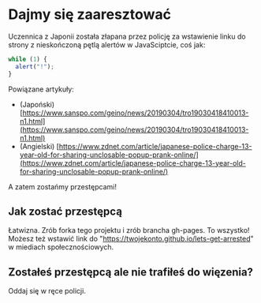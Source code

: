 # Dajmy się zaaresztować
Uczennica z Japonii została złapana przez policję za wstawienie linku do strony z nieskończoną pętlą alertów w JavaSciptcie, coś jak:

```js
while (1) {
  alert("!");
}
```

Powiązane artykuły:
- (Japoński) [https://www.sanspo.com/geino/news/20190304/tro19030418410013-n1.html](https://www.sanspo.com/geino/news/20190304/tro19030418410013-n1.html)
- (Angielski) [https://www.zdnet.com/article/japanese-police-charge-13-year-old-for-sharing-unclosable-popup-prank-online/](https://www.zdnet.com/article/japanese-police-charge-13-year-old-for-sharing-unclosable-popup-prank-online/)

A zatem zostańmy przestępcami!

## Jak zostać przestępcą

Łatwizna. Zrób forka tego projektu i zrób brancha gh-pages. To wszystko! Możesz też wstawić link do "https://twojekonto.github.io/lets-get-arrested" w miediach społecznościowych.

## Zostałeś przestępcą ale nie trafiłeś do więzenia?

Oddaj się w ręce policji.
